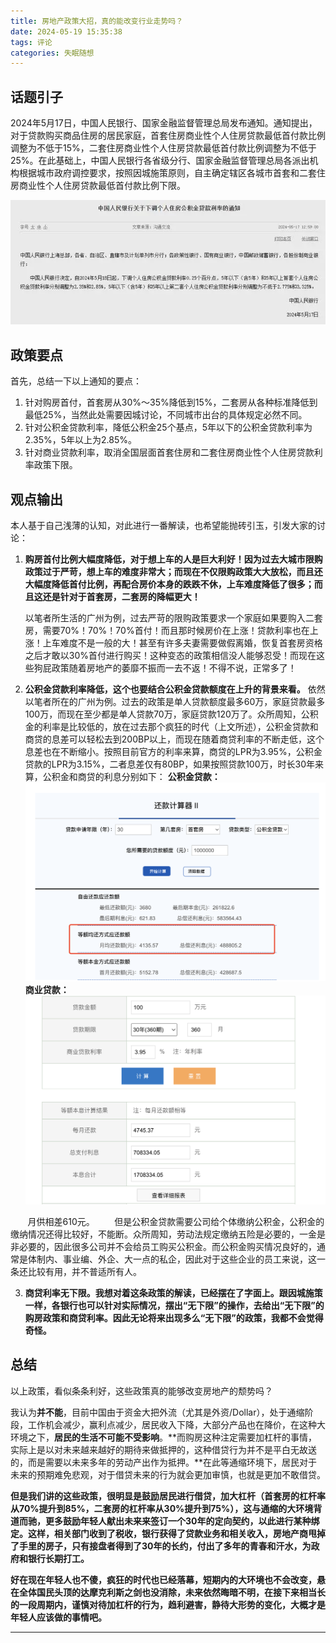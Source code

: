 ```yaml
---
title: 房地产政策大招，真的能改变行业走势吗？
date: 2024-05-19 15:35:38
tags: 评论
categories: 失眠随想
---
```


## 话题引子

2024年5月17日，中国人民银行、国家金融监督管理总局发布通知。通知提出，对于贷款购买商品住房的居民家庭，首套住房商业性个人住房贷款最低首付款比例调整为不低于15%，二套住房商业性个人住房贷款最低首付款比例调整为不低于25%。在此基础上，中国人民银行各省级分行、国家金融监督管理总局各派出机构根据城市政府调控要求，按照因城施策原则，自主确定辖区各城市首套和二套住房商业性个人住房贷款最低首付款比例下限。

![](https://raw.githubusercontent.com/ErYoung2/imgbed/master/2024/05/19-15-42-44-policy.webp)



## 政策要点

首先，总结一下以上通知的要点：

1. 针对购房首付，首套房从30%～35%降低到15%，二套房从各种标准降低到最低25%，当然此处需要因城讨论，不同城市出台的具体规定必然不同。
2. 针对公积金贷款利率，降低公积金25个基点，5年以下的公积金贷款利率为2.35%，5年以上为2.85%。
3. 针对商业贷款利率，取消全国层面首套住房和二套住房商业性个人住房贷款利率政策下限。



## 观点输出

本人基于自己浅薄的认知，对此进行一番解读，也希望能抛砖引玉，引发大家的讨论：

1. **购房首付比例大幅度降低，对于想上车的人是巨大利好！因为过去大城市限购政策过于严苛，想上车的难度非常大；而现在不仅限购政策大大放松，而且还大幅度降低首付比例，再配合房价本身的跌跌不休，上车难度降低了很多；而且这还是针对于首套房，二套房的降幅更大！**
   
   以笔者所生活的广州为例，过去严苛的限购政策要求一个家庭如果要购入二套房，需要70%！70%！70%首付！而且那时候房价在上涨！贷款利率也在上涨！上车难度不是一般的大！甚至有许多夫妻需要做假离婚，恢复首套房资格之后才敢以30%首付进行购买！这种变态的政策相信没人能够忍受！而现在这些狗屁政策随着房地产的萎靡不振而一去不返！不得不说，正常多了！



2. **公积金贷款利率降低，这个也要结合公积金贷款额度在上升的背景来看。**
   依然以笔者所在的广州为例。过去的政策是单人贷款额度最多60万，家庭贷款最多100万，而现在至少都是单人贷款70万，家庭贷款120万了。众所周知，公积金的利率是比较低的，放在过去那个疯狂的时代（上文所述），公积金贷款和商贷的息差可以轻松去到200BP以上，而现在随着商贷利率的不断走低，这个息差也在不断缩小。按照目前官方的利率来算，商贷的LPR为3.95%，公积金贷款的LPR为3.15%，二者息差仅有80BP，如果按照贷款100万，时长30年来算，公积金和商贷的利息分别如下：
   **公积金贷款：**
   ![](https://raw.githubusercontent.com/ErYoung2/imgbed/master/2024/05/19-15-44-15-gongjijin.png)
   **商业贷款：**
   ![](https://raw.githubusercontent.com/ErYoung2/imgbed/master/2024/05/19-15-45-54-shangdai.png)

       月供相差610元。
       但是公积金贷款需要公司给个体缴纳公积金，公积金的缴纳情况还得比较好，不能断。众所周知，劳动法规定缴纳五险是必要的，一金是非必要的，因此很多公司并不会给员工购买公积金。而公积金购买情况良好的，通常是体制内、事业编、外企、大一点的私企，因此对于这些企业的员工来说，这一条还比较有用，并不普适所有人。



3. **商贷利率无下限。我想对着这条政策的解读，已经摆在了字面上。跟因城施策一样，各银行也可以针对实际情况，摆出“无下限”的操作，去给出“无下限”的购房政策和商贷利率。因此无论将来出现多么“无下限”的政策，我都不会觉得奇怪。**



## 总结

以上政策，看似条条利好，这些政策真的能够改变房地产的颓势吗？

我认为**并不能**，目前中国由于资金大把外流（尤其是外资/Dollar），处于通缩阶段，工作机会减少，赢利点减少，居民收入下降，大部分产品也在降价，在这种大环境之下，**居民的生活不可能不受影响**。**而购房这种注定需要加杠杆的事情，实际上是以对未来越来越好的期待来做抵押的，这种借贷行为并不是平白无故送的，而是需要以未来多年的劳动产出作为抵押。**在此等通缩环境下，居民对于未来的预期难免悲观，对于借贷未来的行为就会更加审慎，也就是更加不敢借贷。

**但是我们讲的这些政策，很明显是鼓励居民进行借贷，加大杠杆（首套房的杠杆率从70%提升到85%，二套房的杠杆率从30%提升到75%），这与通缩的大环境背道而驰，更多鼓励年轻人献出未来来签订一个30年的定向契约，以此进行某种绑定。这样，相关部门收到了税收，银行获得了贷款业务和相关收入，房地产商甩掉了手里的房子，只有接盘者得到了30年的长约，付出了多年的青春和汗水，为政府和银行长期打工。**

**好在现在年轻人也不傻，疯狂的时代也已经落幕，短期内的大环境也不会改变，悬在全体国民头顶的达摩克利斯之剑也没消除，未来依然晦暗不明，在接下来相当长的一段周期内，谨慎对待加杠杆的行为，趋利避害，静待大形势的变化，大概才是年轻人应该做的事情吧。**

****
